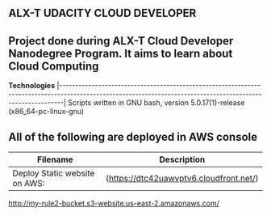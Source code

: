 __ALX-T UDACITY CLOUD DEVELOPER__
--------------------------------------------------------------------------------------------------------------------------------------------------------------- 
Project done during ALX-T Cloud Developer Nanodegree Program. It aims to learn about Cloud Computing
---------------------------------------------------------------------------------------------------------------------------------------------------------------

__Technologies__
|-------------------------------------------------------------------------------------------------------------------------------------------------------------|
 Scripts written in GNU bash, version 5.0.17(1)-release (x86_64-pc-linux-gnu) 
                                                                                                                    
                                                                                                                                      
 All of the following are deployed in AWS console
---------------------------------------------------------------------------------------------------------------------------------------------------------------
|__Filename__	          |    __Description__ |
|---------------------- | -------------------------------------------------------------------------------------------------------------------------------------
|Deploy Static website on AWS:   |  (https://dtc42uawvptv6.cloudfront.net/)
http://my-rule2-bucket.s3-website.us-east-2.amazonaws.com/

